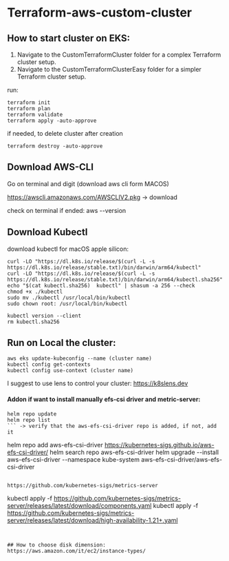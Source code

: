 # Terraform-aws-custom-cluster

## How to start cluster on EKS:
1. Navigate to the CustomTerraformCluster folder for a complex Terraform cluster setup.
2. Navigate to the CustomTerraformClusterEasy folder for a simpler Terraform cluster setup.

run:
```
terraform init
terraform plan
terraform validate
terraform apply -auto-approve
```

if needed, to delete cluster after creation
```
terraform destroy -auto-approve
```


## Download AWS-CLI
Go on terminal and digit (download aws cli form MACOS)

https://awscli.amazonaws.com/AWSCLIV2.pkg -> download 

check on terminal if ended: 
aws --version

## Download Kubectl 
download kubectl for macOS apple silicon:
```
curl -LO "https://dl.k8s.io/release/$(curl -L -s https://dl.k8s.io/release/stable.txt)/bin/darwin/arm64/kubectl"
curl -LO "https://dl.k8s.io/release/$(curl -L -s https://dl.k8s.io/release/stable.txt)/bin/darwin/arm64/kubectl.sha256"
echo "$(cat kubectl.sha256)  kubectl" | shasum -a 256 --check
chmod +x ./kubectl
sudo mv ./kubectl /usr/local/bin/kubectl
sudo chown root: /usr/local/bin/kubectl

kubectl version --client
rm kubectl.sha256
```

## Run on Local the cluster:
```
aws eks update-kubeconfig --name (cluster name)
kubectl config get-contexts
kubectl config use-context (cluster name)
```
I suggest to use lens to control your cluster: https://k8slens.dev

#### Addon if want to install manually efs-csi driver and metric-server:
```
helm repo update
helm repo list 
``` -> verify that the aws-efs-csi-driver repo is added, if not, add it

```
helm repo add aws-efs-csi-driver https://kubernetes-sigs.github.io/aws-efs-csi-driver/
helm search repo aws-efs-csi-driver
helm upgrade --install aws-efs-csi-driver --namespace kube-system aws-efs-csi-driver/aws-efs-csi-driver
```

https://github.com/kubernetes-sigs/metrics-server

```
kubectl apply -f https://github.com/kubernetes-sigs/metrics-server/releases/latest/download/components.yaml
kubectl apply -f https://github.com/kubernetes-sigs/metrics-server/releases/latest/download/high-availability-1.21+.yaml
```


## How to choose disk dimension:
https://aws.amazon.com/it/ec2/instance-types/